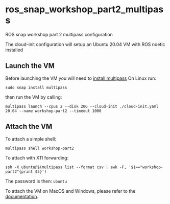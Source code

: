 # ros_snap_workshop_part2_multipass
ROS snap workshop part 2 multipass configuration

The cloud-init configuration will setup an Ubuntu 20.04 VM with ROS noetic installed

## Launch the VM
Before launching the VM you will need to [install multipass](https://multipass.run/install)
On Linux run:
```
sudo snap install multipass
```
then run the VM by calling:
```
multipass launch --cpus 2 --disk 20G --cloud-init ./cloud-init.yaml 20.04 --name workshop-part2 --timeout 1000
```
## Attach the VM
To attach a simple shell:
```
multipass shell workshop-part2
```
To attach with X11 forwarding:
```
ssh -X ubuntu@$(multipass list --format csv | awk -F, '$1=="workshop-part2"{print $3}')
```
The password is then: `ubuntu`

To attach the VM on MacOS and Windows, please refer to the [documentation](https://multipass.run/docs/set-up-a-graphical-interface#heading--using-x11-forwarding).

